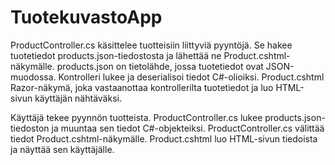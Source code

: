# TuotekuvastoApp

ProductController.cs käsittelee tuotteisiin liittyviä pyyntöjä. Se hakee tuotetiedot products.json-tiedostosta ja lähettää ne Product.cshtml-näkymälle.
products.json on tietolähde, jossa tuotetiedot ovat JSON-muodossa. Kontrolleri lukee ja deserialisoi tiedot C#-olioiksi.
Product.cshtml Razor-näkymä, joka vastaanottaa kontrollerilta tuotetiedot ja luo HTML-sivun käyttäjän nähtäväksi.

Käyttäjä tekee pyynnön tuotteista.
ProductController.cs lukee products.json-tiedoston ja muuntaa sen tiedot C#-objekteiksi.
ProductController.cs välittää tiedot Product.cshtml-näkymälle.
Product.cshtml luo HTML-sivun tiedoista ja näyttää sen käyttäjälle.
